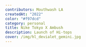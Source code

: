 ```yaml
---
contributors: Mouthwash LA
createdAt: "2022"
color: "#f97dcd"
category: personal
title: Nike Tokyo X Ambush
description: Launch of Hi-tops
cover: /img/hl_devialet_gemini.jpg
---
```

